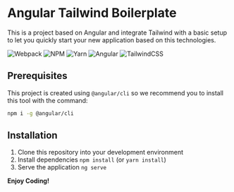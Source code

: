# Angular Tailwind Boilerplate

This is a project based on Angular and integrate Tailwind with a basic setup to let you quickly start your new application based on this technologies.

![Webpack](https://img.shields.io/badge/webpack-%238DD6F9.svg?style=for-the-badge&logo=webpack&logoColor=black)
![NPM](https://img.shields.io/badge/NPM-%23000000.svg?style=for-the-badge&logo=npm&logoColor=white)
![Yarn](https://img.shields.io/badge/yarn-%232C8EBB.svg?style=for-the-badge&logo=yarn&logoColor=white)
![Angular](https://img.shields.io/badge/angular-%23DD0031.svg?style=for-the-badge&logo=angular&logoColor=white)
![TailwindCSS](https://img.shields.io/badge/tailwindcss-%2338B2AC.svg?style=for-the-badge&logo=tailwind-css&logoColor=white)

## Prerequisites

This project is created using `@angular/cli` so we recommend you to install this tool with the command:

```bash
npm i -g @angular/cli
```

## Installation

1. Clone this repository into your development environment
2. Install dependencies `npm install` (or `yarn install`)
3. Serve the application `ng serve`

**Enjoy Coding!**
